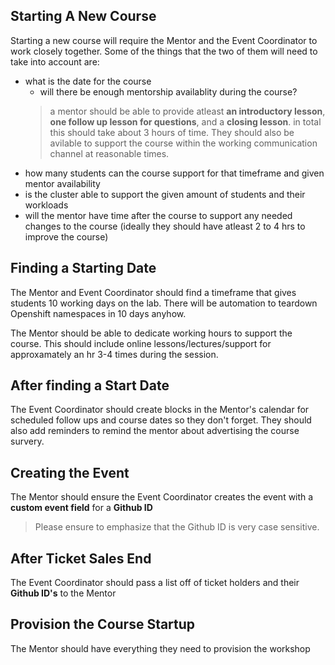 ## Starting A New Course

Starting a new course will require the Mentor and the Event Coordinator to work closely together. Some of the things that the
two of them will need to take into account are:

- what is the date for the course
  - will there be enough mentorship availablity during the course? 
  > a mentor should be able to provide atleast __an introductory lesson__, __one follow up lesson for questions__, and a __closing lesson__. 
  in total this should take about 3 hours of time. They should also be avilable to support the course within the working communication channel
  at reasonable times. 
- how many students can the course support for that timeframe and given mentor availability
- is the cluster able to support the given amount of students and their workloads
- will the mentor have time after the course to support any needed changes to the course (ideally they should have atleast 2 to 4 hrs
to improve the course)

## Finding a Starting Date

The Mentor and Event Coordinator should find a timeframe that gives students 10 working days on the lab.
There will be automation to teardown Openshift namespaces in 10 days anyhow. 

The Mentor should be able to dedicate working hours to support the course. This should include online lessons/lectures/support
for approxamately an hr 3-4 times during the session. 

## After finding a Start Date

The Event Coordinator should create blocks in the Mentor's calendar for scheduled follow ups and course dates so they don't
forget. They should also add reminders to remind the mentor about advertising the course survery. 

## Creating the Event

The Mentor should ensure the Event Coordinator creates the event with a __custom event field__ for a __Github ID__ 
> Please ensure to emphasize that the Github ID is very case sensitive. 

## After Ticket Sales End

The Event Coordinator should pass a list off of ticket holders and their __Github ID's__ to the Mentor

## Provision the Course Startup

The Mentor should have everything they need to provision the workshop
